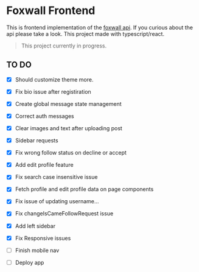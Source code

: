 # Foxwall Frontend

This is frontend implementation of the [foxwall api](https://github.com/umtdemr/foxwall). If you curious about the api please take a look.
This project made with typescript/react.

> This project currently in progress.


## TO DO

- [x] Should customize theme more.
- [x] Fix bio issue after registiration
- [x] Create global message state management
- [x] Correct auth messages
- [x] Clear images and text after uploading post
- [x] Sidebar requests
- [x] Fix wrong follow status on decline or accept
- [x] Add edit profile feature
- [x] Fix search case insensitive issue
- [x] Fetch profile and edit profile data on page components
- [x] Fix issue of updating username...
- [x] Fix changeIsCameFollowRequest issue 
- [x] Add left sidebar
- [x] Fix Responsive issues 
- [ ] Finish mobile nav
- [ ] Deploy app


